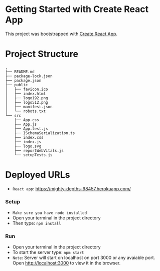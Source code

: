# Getting Started with Create React App

This project was bootstrapped with [Create React App](https://github.com/facebook/create-react-app).

# Project Structure 
```
.
├── README.md
├── package-lock.json
├── package.json
├── public
│   ├── favicon.ico
│   ├── index.html
│   ├── logo192.png
│   ├── logo512.png
│   ├── manifest.json
│   └── robots.txt
└── src
    ├── App.css
    ├── App.js
    ├── App.test.js
    ├── ISchemaSerialization.ts
    ├── index.css
    ├── index.js
    ├── logo.svg
    ├── reportWebVitals.js
    └── setupTests.js
```

# Deployed URLs
* `React app`: https://mighty-depths-98457.herokuapp.com/


### Setup
* ``Make sure you have node installed``
* Open your terminal in the project directory 
* Then type: ```npm install```


### Run
* Open your terminal in the project directory
* To start the server type: `npm start`
* `Note`: Server will start on localhost on port 3000 or any avaiable port. Open [http://localhost:3000](http://localhost:3000) to view it in the browser.
